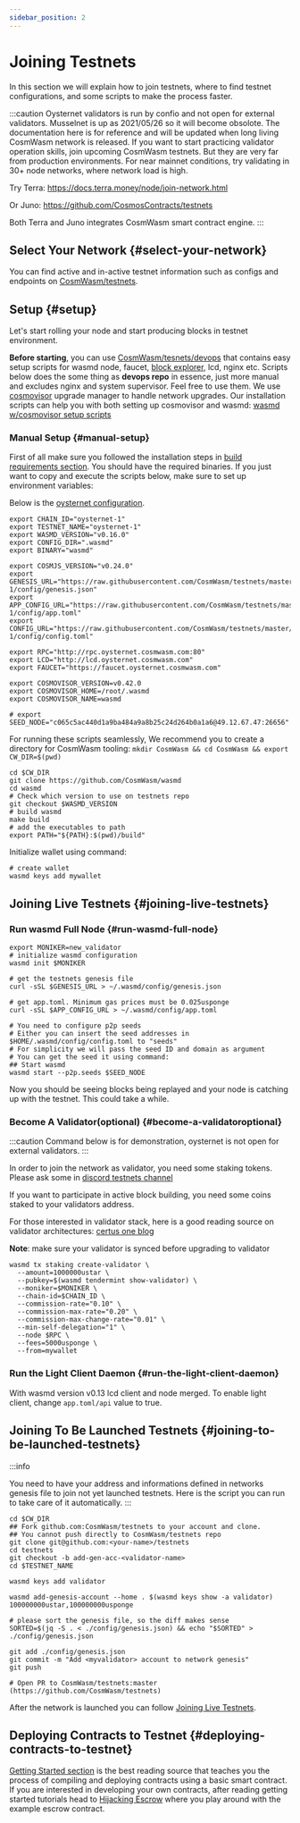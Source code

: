 ```yaml
---
sidebar_position: 2
---
```


# Joining Testnets

In this section we will explain how to join testnets, where to find testnet configurations, and some scripts to make the
process faster.

:::caution
Oysternet validators is run by confio and not open for external validators. Musselnet is up as 2021/05/26 so
it will become obsolote. The documentation here is for reference and will be updated when long living CosmWasm network
is released. If you want to start practicing validator operation skills, join upcoming CosmWasm testnets. But they are
very far from production environments. For near mainnet conditions, try validating in 30+ node networks, where network
load is high.

Try Terra: https://docs.terra.money/node/join-network.html

Or Juno: https://github.com/CosmosContracts/testnets

Both Terra and Juno integrates CosmWasm smart contract engine.
:::

## Select Your Network {#select-your-network}

You can find active and in-active testnet information such as configs and endpoints
on [CosmWasm/testnets](https://github.com/CosmWasm/testnets).

## Setup {#setup}

Let's start rolling your node and start producing blocks in testnet environment.

**Before starting**, you can use [CosmWasm/tesnets/devops](https://github.com/CosmWasm/testnets/tree/master/devops) that
contains easy setup scripts for wasmd node, faucet, [block explorer](https://github.com/CosmWasm/big-dipper), lcd, nginx
etc. Scripts below does the some thing as **devops repo** in essence, just more manual and excludes nginx and system
supervisor. Feel free to use them. We use [cosmovisor](https://github.com/cosmos/cosmos-sdk/tree/master/cosmovisor)
upgrade manager to handle network upgrades. Our installation scripts can help you with both setting up cosmovisor and
wasmd: [wasmd w/cosmovisor setup scripts](https://github.com/CosmWasm/testnets/tree/master/devops/node/cosmovisor)

### Manual Setup {#manual-setup}

First of all make sure you followed the installation steps in [build requirements section](build-requirements.md). You
should have the required binaries. If you just want to copy and execute the scripts below, make sure to set up
environment variables:

Below is the [oysternet configuration](https://github.com/CosmWasm/testnets/tree/master/oysternet-1).

```shell
export CHAIN_ID="oysternet-1"
export TESTNET_NAME="oysternet-1"
export WASMD_VERSION="v0.16.0"
export CONFIG_DIR=".wasmd"
export BINARY="wasmd"

export COSMJS_VERSION="v0.24.0"
export GENESIS_URL="https://raw.githubusercontent.com/CosmWasm/testnets/master/oysternet-1/config/genesis.json"
export APP_CONFIG_URL="https://raw.githubusercontent.com/CosmWasm/testnets/master/oysternet-1/config/app.toml"
export CONFIG_URL="https://raw.githubusercontent.com/CosmWasm/testnets/master/oysternet-1/config/config.toml"

export RPC="http://rpc.oysternet.cosmwasm.com:80"
export LCD="http://lcd.oysternet.cosmwasm.com"
export FAUCET="https://faucet.oysternet.cosmwasm.com"

export COSMOVISOR_VERSION=v0.42.0
export COSMOVISOR_HOME=/root/.wasmd
export COSMOVISOR_NAME=wasmd

# export SEED_NODE="c065c5ac440d1a9ba484a9a8b25c24d264b0a1a6@49.12.67.47:26656"
```

For running these scripts seamlessly, We recommend you to create a directory for CosmWasm tooling:
`mkdir CosmWasm && cd CosmWasm && export CW_DIR=$(pwd)`

```shell
cd $CW_DIR
git clone https://github.com/CosmWasm/wasmd
cd wasmd
# Check which version to use on testnets repo
git checkout $WASMD_VERSION
# build wasmd
make build
# add the executables to path
export PATH="${PATH}:$(pwd)/build"
```

Initialize wallet using command:

```shell
# create wallet
wasmd keys add mywallet
```

## Joining Live Testnets {#joining-live-testnets}

### Run wasmd Full Node {#run-wasmd-full-node}

```shell
export MONIKER=new_validator
# initialize wasmd configuration
wasmd init $MONIKER

# get the testnets genesis file
curl -sSL $GENESIS_URL > ~/.wasmd/config/genesis.json

# get app.toml. Minimum gas prices must be 0.025usponge
curl -sSL $APP_CONFIG_URL > ~/.wasmd/config/app.toml

# You need to configure p2p seeds
# Either you can insert the seed addresses in $HOME/.wasmd/config/config.toml to "seeds"
# For simplicity we will pass the seed ID and domain as argument
# You can get the seed it using command:
## Start wasmd
wasmd start --p2p.seeds $SEED_NODE
```

Now you should be seeing blocks being replayed and your node is catching up with the testnet. This could take a while.

### Become A Validator(optional) {#become-a-validatoroptional}

:::caution
Command below is for demonstration, oysternet is not open for external validators.
:::

In order to join the network as validator, you need some staking tokens. Please ask some
in [discord testnets channel](https://docs.cosmwasm.com/chat)

If you want to participate in active block building, you need some coins staked to your validators address.

For those interested in validator stack, here is a good reading source on validator
architectures: [certus one blog](https://kb.certus.one/)

**Note**: make sure your validator is synced before upgrading to validator

```shell
wasmd tx staking create-validator \
  --amount=1000000ustar \
  --pubkey=$(wasmd tendermint show-validator) \
  --moniker=$MONIKER \
  --chain-id=$CHAIN_ID \
  --commission-rate="0.10" \
  --commission-max-rate="0.20" \
  --commission-max-change-rate="0.01" \
  --min-self-delegation="1" \
  --node $RPC \
  --fees=5000usponge \
  --from=mywallet
```

### Run the Light Client Daemon {#run-the-light-client-daemon}

With wasmd version v0.13 lcd client and node merged. To enable light client, change `app.toml/api` value to true.

## Joining To Be Launched Testnets {#joining-to-be-launched-testnets}

:::info

You need to have your address and informations defined in networks genesis file to join not yet launched
testnets. Here is the script you can run to take care of it automatically.
:::

```shell
cd $CW_DIR
## Fork github.com:CosmWasm/testnets to your account and clone.
## You cannot push directly to CosmWasm/testnets repo
git clone git@github.com:<your-name>/testnets
cd testnets
git checkout -b add-gen-acc-<validator-name>
cd $TESTNET_NAME

wasmd keys add validator

wasmd add-genesis-account --home . $(wasmd keys show -a validator) 100000000ustar,100000000usponge

# please sort the genesis file, so the diff makes sense
SORTED=$(jq -S . < ./config/genesis.json) && echo "$SORTED" > ./config/genesis.json

git add ./config/genesis.json
git commit -m "Add <myvalidator> account to network genesis"
git push

# Open PR to CosmWasm/testnets:master (https://github.com/CosmWasm/testnets)
```

After the network is launched you can follow [Joining Live Testnets](#joining-live-testnets).

## Deploying Contracts to Testnet {#deploying-contracts-to-testnet}

[Getting Started section](/docs/getting-started/intro) is the best reading source that teaches you the process of
compiling and deploying contracts using a basic smart contract. If you are interested in developing your own contracts,
after reading getting started tutorials head to [Hijacking Escrow](/tutorials/hijack-escrow/intro) where you play around
with the example escrow contract.
